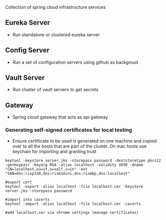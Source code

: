 Collection of spring cloud infrastructure services

## Eureka Server
* Run standalone or clustered eureka server

## Config Server
* Run a set of configuration servers using github as backgroud

## Vault Server
* Run cluster of vault servers to get secrets

## Gateway
*  Spring cloud gateway that acts as api gateway

### Generating self-signed certificates for local testing

* Ensure certificate to be used is generated on one machine and copied over to all the hosts that are part of the cluster. On mac hosts use keychain for importing and granting trust

````
keytool -keystore server.jks -storepass password -deststoretype pkcs12 -genkeypair -keyalg RSA -alias localhost -validity 3650 -dname "CN=localhost,ou=it,o=self,c=in" -ext "SAN=dns:rixp330,dns:rixm1mini,dns:rixmbp,dns:localhost"

#export cert
keytool -export -alias localhost -file localhost.cer -keystore server.jks -storepass password

#import into cacerts
keytool -import -alias localhost -file localhost.cer -cacerts

#add localhost.cer via chrome settings (manage certificates)
````
